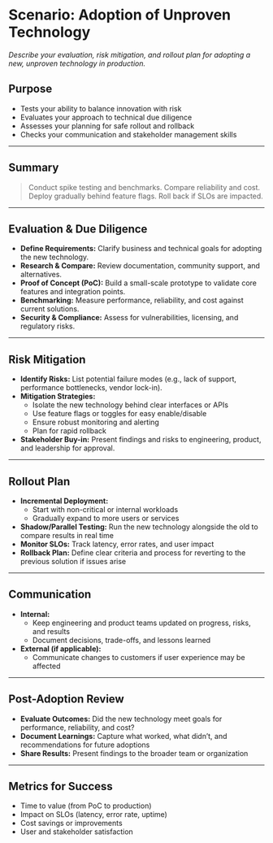 # Scenario: Adoption of Unproven Technology

_Describe your evaluation, risk mitigation, and rollout plan for adopting a new, unproven technology in production._

## Purpose
- Tests your ability to balance innovation with risk
- Evaluates your approach to technical due diligence
- Assesses your planning for safe rollout and rollback
- Checks your communication and stakeholder management skills

---

## Summary
> Conduct spike testing and benchmarks. Compare reliability and cost. Deploy gradually behind feature flags. Roll back if SLOs are impacted.

---

## Evaluation & Due Diligence
- **Define Requirements:** Clarify business and technical goals for adopting the new technology.
- **Research & Compare:** Review documentation, community support, and alternatives.
- **Proof of Concept (PoC):** Build a small-scale prototype to validate core features and integration points.
- **Benchmarking:** Measure performance, reliability, and cost against current solutions.
- **Security & Compliance:** Assess for vulnerabilities, licensing, and regulatory risks.

---

## Risk Mitigation
- **Identify Risks:** List potential failure modes (e.g., lack of support, performance bottlenecks, vendor lock-in).
- **Mitigation Strategies:**
  - Isolate the new technology behind clear interfaces or APIs
  - Use feature flags or toggles for easy enable/disable
  - Ensure robust monitoring and alerting
  - Plan for rapid rollback
- **Stakeholder Buy-in:** Present findings and risks to engineering, product, and leadership for approval.

---

## Rollout Plan
- **Incremental Deployment:**
  - Start with non-critical or internal workloads
  - Gradually expand to more users or services
- **Shadow/Parallel Testing:** Run the new technology alongside the old to compare results in real time
- **Monitor SLOs:** Track latency, error rates, and user impact
- **Rollback Plan:** Define clear criteria and process for reverting to the previous solution if issues arise

---

## Communication
- **Internal:**
  - Keep engineering and product teams updated on progress, risks, and results
  - Document decisions, trade-offs, and lessons learned
- **External (if applicable):**
  - Communicate changes to customers if user experience may be affected

---

## Post-Adoption Review
- **Evaluate Outcomes:** Did the new technology meet goals for performance, reliability, and cost?
- **Document Learnings:** Capture what worked, what didn’t, and recommendations for future adoptions
- **Share Results:** Present findings to the broader team or organization

---

## Metrics for Success
- Time to value (from PoC to production)
- Impact on SLOs (latency, error rate, uptime)
- Cost savings or improvements
- User and stakeholder satisfaction
